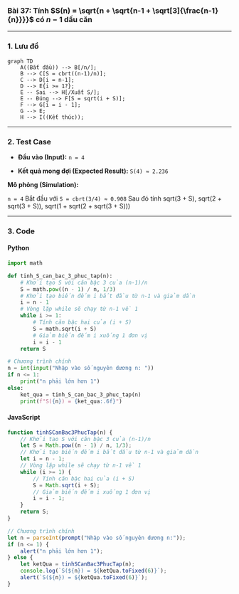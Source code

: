 ### Bài 37: Tính $S(n) = \sqrt{n + \sqrt{n-1 + \sqrt[3]{\frac{n-1}{n}}}}$ có $n-1$ dấu căn

---

### **1. Lưu đồ**

```mermaid
graph TD
    A((Bắt đầu)) --> B[/n/];
    B --> C[S = cbrt((n-1)/n)];
    C --> D[i = n-1];
    D --> E{i >= 1?};
    E -- Sai --> H[/Xuất S/];
    E -- Đúng --> F[S = sqrt(i + S)];
    F --> G[i = i - 1];
    G --> E;
    H --> I((Kết thúc));
```

---

### **2. Test Case**

- **Đầu vào (Input):** `n = 4`

- **Kết quả mong đợi (Expected Result):** `S(4) ≈ 2.236`


**Mô phỏng (Simulation):**

`n = 4`
Bắt đầu với `S = cbrt(3/4) ≈ 0.908`
Sau đó tính sqrt(3 + S), sqrt(2 + sqrt(3 + S)), sqrt(1 + sqrt(2 + sqrt(3 + S)))

---

### **3. Code**

#### **Python**

```python
import math

def tinh_S_can_bac_3_phuc_tap(n):
    # Khởi tạo S với căn bậc 3 của (n-1)/n
    S = math.pow((n - 1) / n, 1/3)
    # Khởi tạo biến đếm i bắt đầu từ n-1 và giảm dần
    i = n - 1
    # Vòng lặp while sẽ chạy từ n-1 về 1
    while i >= 1:
        # Tính căn bậc hai của (i + S)
        S = math.sqrt(i + S)
        # Giảm biến đếm i xuống 1 đơn vị
        i = i - 1
    return S

# Chương trình chính
n = int(input("Nhập vào số nguyên dương n: "))
if n <= 1:
    print("n phải lớn hơn 1")
else:
    ket_qua = tinh_S_can_bac_3_phuc_tap(n)
    print(f"S({n}) = {ket_qua:.6f}")
```

#### **JavaScript**

```javascript
function tinhSCanBac3PhucTap(n) {
    // Khởi tạo S với căn bậc 3 của (n-1)/n
    let S = Math.pow((n - 1) / n, 1/3);
    // Khởi tạo biến đếm i bắt đầu từ n-1 và giảm dần
    let i = n - 1;
    // Vòng lặp while sẽ chạy từ n-1 về 1
    while (i >= 1) {
        // Tính căn bậc hai của (i + S)
        S = Math.sqrt(i + S);
        // Giảm biến đếm i xuống 1 đơn vị
        i = i - 1;
    }
    return S;
}

// Chương trình chính
let n = parseInt(prompt("Nhập vào số nguyên dương n:"));
if (n <= 1) {
    alert("n phải lớn hơn 1");
} else {
    let ketQua = tinhSCanBac3PhucTap(n);
    console.log(`S(${n}) = ${ketQua.toFixed(6)}`);
    alert(`S(${n}) = ${ketQua.toFixed(6)}`);
}
```